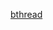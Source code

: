 [bthread](https://github.com/joeylichang/joeylichang.github.io/blob/master/src/rpc/brpc/bthread/overview.md)

